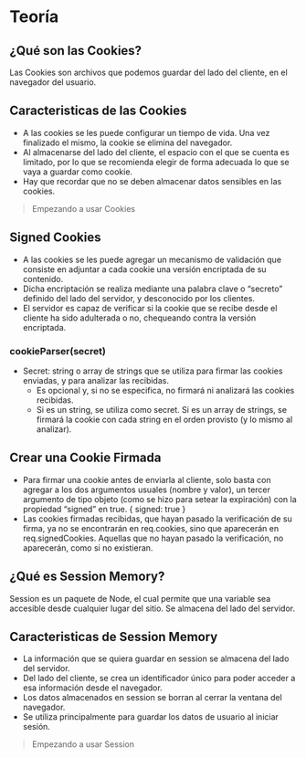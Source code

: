 # Teoría

## ¿Qué son las Cookies?

Las Cookies son archivos que podemos guardar del lado del cliente, en el navegador del usuario.

## Caracteristicas de las Cookies

- A las cookies se les puede configurar un tiempo de vida. Una vez finalizado el mismo, la cookie se elimina del navegador.
- Al almacenarse del lado del cliente, el espacio con el que se cuenta es limitado, por lo que se recomienda elegir de forma adecuada lo que se vaya a guardar como cookie.
- Hay que recordar que no se deben almacenar datos sensibles en las cookies.

> Empezando a usar Cookies

## Signed Cookies

- A las cookies se les puede agregar un mecanismo de validación que consiste en adjuntar a cada cookie una versión encriptada de su contenido. 
- Dicha encriptación se realiza mediante una palabra clave o “secreto” definido del lado del servidor, y desconocido por los clientes. 
- El servidor es capaz de verificar si la cookie que se recibe desde el cliente ha sido adulterada o no, chequeando contra la versión encriptada.

### cookieParser(secret)

- Secret: string o array de strings que se utiliza para firmar las cookies enviadas, y para analizar las recibidas.
	- Es opcional y, si no se especifica, no firmará ni analizará las cookies recibidas. 
	- Si es un string, se utiliza como secret. Si es un array de strings, se firmará la cookie con cada string en el orden provisto (y lo mismo al analizar).

## Crear una Cookie Firmada
- Para firmar una cookie antes de enviarla al cliente, solo basta con agregar a los dos argumentos usuales (nombre y valor), un tercer argumento de tipo objeto (como se hizo para setear la expiración) con la propiedad “signed” en true. { signed: true }
- Las cookies firmadas recibidas, que hayan pasado la verificación de su firma, ya no se encontrarán en req.cookies, sino que aparecerán en req.signedCookies. Aquellas que no hayan pasado la verificación, no aparecerán, como si no existieran.

## ¿Qué es Session Memory?

Session es un paquete de Node, el cual permite que una variable sea accesible desde cualquier lugar del sitio. Se almacena del lado del servidor.

## Caracteristicas de Session Memory

- La información que se quiera guardar en session se almacena del lado del servidor.
- Del lado del cliente, se crea un identificador único para poder acceder a esa información desde el navegador.
- Los datos almacenados en session se borran al cerrar la ventana del navegador.
- Se utiliza principalmente para guardar los datos de usuario al iniciar sesión.

> Empezando a usar Session
